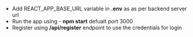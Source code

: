 - Add REACT_APP_BASE_URL variable in  **.env** as as per backend server url
- Run the app using - **npm start** defualt port 3000
- Register using **/api/register** endpoint to use the credentials for login